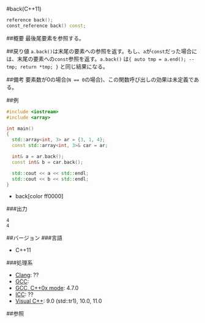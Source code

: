 #back(C++11)
```cpp
reference back();
const_reference back() const;
```

##概要
最後尾要素を参照する。


##戻り値
`a.back()`は末尾の要素への参照を返す。もし、`a`が`const`だった場合には、末尾の要素への`const`参照を返す。`a.back()` は`{ auto tmp = a.end(); --tmp; return *tmp; }` と同じ結果になる。

##備考
要素数が0の場合(`N == 0`の場合)、この関数呼び出しの効果は未定義である。


##例
```cpp
#include <iostream>
#include <array>

int main()
{
  std::array<int, 3> ar = {3, 1, 4};
  const std::array<int, 3>& car = ar;

  int& a = ar.back();
  const int& b = car.back();

  std::cout << a << std::endl;
  std::cout << b << std::endl;
}
```
* back[color ff0000]


###出力
```
4
4
```

##バージョン
###言語
- C++11


###処理系
- [Clang](/implementation#clang.md): ??
- [GCC](/implementation#gcc.md): 
- [GCC, C++0x mode](/implementation#gcc.md): 4.7.0
- [ICC](/implementation#icc.md): ??
- [Visual C++](/implementation#visual_cpp.md): 9.0 (std::tr1), 10.0, 11.0


##参照


